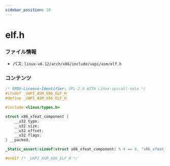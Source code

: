 ```yaml
---
sidebar_position: 10
---
```

# elf.h

### ファイル情報

- パス: `linux-v6.12/arch/x86/include/uapi/asm/elf.h`

### コンテンツ

```h
/* SPDX-License-Identifier: GPL-2.0 WITH Linux-syscall-note */
#ifndef _UAPI_ASM_X86_ELF_H
#define _UAPI_ASM_X86_ELF_H

#include <linux/types.h>

struct x86_xfeat_component {
	__u32 type;
	__u32 size;
	__u32 offset;
	__u32 flags;
} __packed;

_Static_assert(sizeof(struct x86_xfeat_component) % 4 == 0, "x86_xfeat_component is not aligned");

#endif /* _UAPI_ASM_X86_ELF_H */

```

